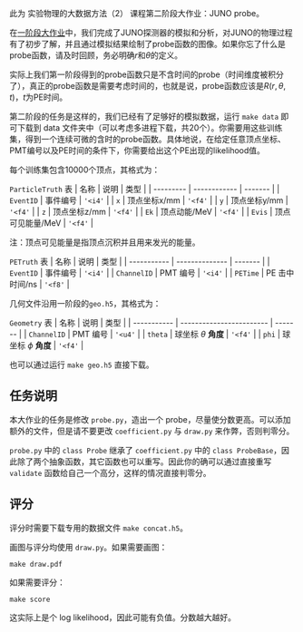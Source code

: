 此为 实验物理的大数据方法（2） 课程第二阶段大作业：JUNO probe。

在[一阶段大作业](https://git.tsinghua.edu.cn/physics-data/projects/tpl_junosap)中，我们完成了JUNO探测器的模拟和分析，对JUNO的物理过程有了初步了解，并且通过模拟结果绘制了probe函数的图像。如果你忘了什么是probe函数，请及时回顾，务必明确$r$和$\theta$的定义。

实际上我们第一阶段得到的probe函数只是不含时间的probe（时间维度被积分了），真正的probe函数是需要考虑时间的，也就是说，probe函数应该是$R(r,\theta,t)$，$t$为PE时间。

第二阶段的任务是这样的，我们已经有了足够好的模拟数据，运行 `make data` 即可下载到 data 文件夹中（可以考虑多进程下载，共20个）。你需要用这些训练集，得到一个连续可微的含时的probe函数。具体地说，在给定任意顶点坐标、PMT编号以及PE时间的条件下，你需要给出这个PE出现的likelihood值。

每个训练集包含10000个顶点，其格式为：

`ParticleTruth` 表
| 名称      | 说明         | 类型    |
| --------- | ------------ | ------- |
| `EventID` | 事件编号          | `'<i4'` |
| `x`       | 顶点坐标x/mm      | `'<f4'` |
| `y`       | 顶点坐标y/mm      | `'<f4'` |
| `z`       | 顶点坐标z/mm      | `'<f4'` |
| `Ek`      | 顶点动能/MeV      | `'<f4'` |
| `Evis`    | 顶点可见能量/MeV  | `'<f4'` |

注：顶点可见能量是指顶点沉积并且用来发光的能量。

`PETruth` 表
| 名称        | 说明           | 类型    |
| ----------- | -------------- | ------- |
| `EventID`   | 事件编号       | `'<i4'` |
| `ChannelID` | PMT 编号       | `'<i4'` |
| `PETime`    | PE 击中时间/ns | `'<f8'` |

几何文件沿用一阶段的`geo.h5`，其格式为：

`Geometry` 表
| 名称        | 说明                     | 类型    |
| ----------- | ------------------------ | ------- |
| `ChannelID` | PMT 编号                 | `'<u4'` |
| `theta`     | 球坐标 $\theta$ **角度** | `'<f4'` |
| `phi`       | 球坐标 $\phi$ **角度**   | `'<f4'` |

也可以通过运行 `make geo.h5` 直接下载。

## 任务说明
本大作业的任务是修改 `probe.py`，造出一个 probe，尽量使分数更高。可以添加额外的文件，但是请不要更改 `coefficient.py` 与 `draw.py` 来作弊，否则判零分。

`probe.py` 中的 `class Probe` 继承了 `coefficient.py` 中的 `class ProbeBase`，因此除了两个抽象函数，其它函数也可以重写。因此你的确可以通过直接重写 `validate` 函数给自己一个高分，这样的情况直接判零分。

## 评分
评分时需要下载专用的数据文件 `make concat.h5`。

画图与评分均使用 `draw.py`。如果需要画图：
```
make draw.pdf
```
如果需要评分：
```
make score
```
这实际上是个 log likelihood，因此可能有负值。分数越大越好。
